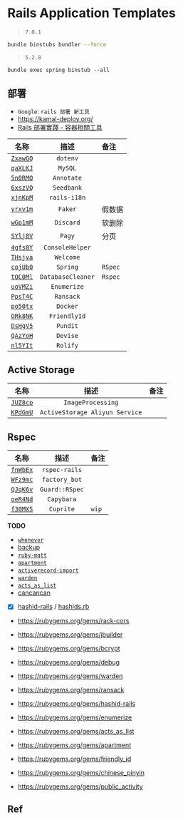 # Rails Application Templates



> `7.0.1`

```bash
bundle binstubs bundler --force
```

> `5.2.8`

```
bundle exec spring binstub --all
```


## 部署

* `Google`: `rails 部署 新工具`
* <https://kamal-deploy.org/>
* [Rails 部署實踐 - 容器相關工具](https://blog.aotoki.me/posts/2022/05/20/rails-deployment-in-practice-tools-related-container/)




名称|描述|备注
:---:|:---:|:---
[`ZxawGQ`](./ZxawGQ) | `dotenv`
[`qaXLKJ`](./qaXLKJ) | `MySQL`
[`5n0RMO`](./5n0RMO) | `Annotate`
[`6xszVQ`](./6xszVQ) | `Seedbank`
[`xjnKpM`](./xjnKpM) | `rails-i18n`
[`yrxv1m`](./yrxv1m) | `Faker` | 假数据
[`wGp1mM`](./wGp1mM) | `Discard` | 软删除
[`SYlj8V`](./SYlj8V) | `Pagy` | 分页
[`4gfs0Y`](./4gfs0Y) | `ConsoleHelper`
[`THsjva`](./THsjva) | `Welcome`
[`cojUb0`](./cojUb0) | `Spring` | `RSpec`
[`tOC0Ml`](./tOC0Ml) | `DatabaseCleaner` | `Rspec`
[`uoVMZi`](./uoVMZi) | `Enumerize`
[`PpsT4C`](./PpsT4C) | `Ransack`
[`po50tx`](./po50tx) | `Docker`
[`ORk8NK`](./ORk8NK) | `FriendlyId`
[`DsHgV5`](./DsHgV5) | `Pundit`
[`QAzYoH`](./QAzYoH) | `Devise`
[`nl5YIt`](./nl5YIt) | `Rolify`


## Active Storage

名称|描述|备注
:---:|:---:|:---
[`JUZ8cp`](./JUZ8cp) | `ImageProcessing` |
[`KPdGmU`](./KPdGmU) | `ActiveStorage Aliyun Service`

## Rspec

名称|描述|备注
:---:|:---:|:---
[`fnWbEx`](./fnWbEx) | `rspec-rails`
[`WFz9mc`](./WFz9mc) | `factory_bot`
[`QJqK6v`](./QJqK6v) | `Guard::RSpec`
[`oeR4Nd`](./oeR4Nd) | `Capybara`
[`f30MXS`](./f30MXS) | `Cuprite` | `wip`

**TODO**

* [`whenever`](https://github.com/javan/whenever)
* [backup](https://github.com/backup/backup)
* [`ruby-mqtt`](https://github.com/njh/ruby-mqtt)
* [`apartment`](https://rubygems.org/gems/apartment)
* [`activerecord-import`](https://rubygems.org/gems/activerecord-import)
* [`warden`](https://github.com/wardencommunity/warden)
* [`acts_as_list`](https://github.com/brendon/acts_as_list)
* [cancancan](https://github.com/CanCanCommunity/cancancan)
* [x] [hashid-rails](https://github.com/jcypret/hashid-rails) / [hashids.rb](https://github.com/peterhellberg/hashids.rb)
* <https://rubygems.org/gems/rack-cors>
* <https://rubygems.org/gems/jbuilder>
* <https://rubygems.org/gems/bcrypt>
* <https://rubygems.org/gems/debug>

* <https://rubygems.org/gems/warden>
* <https://rubygems.org/gems/ransack>
* <https://rubygems.org/gems/hashid-rails>
* <https://rubygems.org/gems/enumerize>
* <https://rubygems.org/gems/acts_as_list>
* <https://rubygems.org/gems/apartment>
* <https://rubygems.org/gems/friendly_id>
* <https://rubygems.org/gems/chinese_pinyin>
* <https://rubygems.org/gems/public_activity>


## Ref


